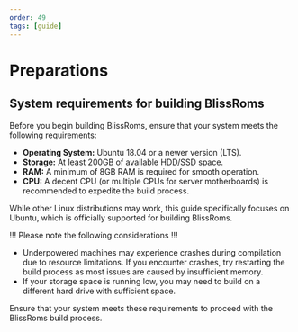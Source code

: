 ```yaml
---
order: 49
tags: [guide]
---
```

# Preparations

## System requirements for building BlissRoms

Before you begin building BlissRoms, ensure that your system meets the following requirements:

- **Operating System:** Ubuntu 18.04 or a newer version (LTS).
- **Storage:** At least 200GB of available HDD/SSD space.
- **RAM:** A minimum of 8GB RAM is required for smooth operation.
- **CPU:** A decent CPU (or multiple CPUs for server motherboards) is recommended to expedite the build process.

While other Linux distributions may work, this guide specifically focuses on Ubuntu, which is officially supported for building BlissRoms.

!!!
Please note the following considerations
!!!

- Underpowered machines may experience crashes during compilation due to resource limitations. If you encounter crashes, try restarting the build process as most issues are caused by insufficient memory.
- If your storage space is running low, you may need to build on a different hard drive with sufficient space.

Ensure that your system meets these requirements to proceed with the BlissRoms build process.

